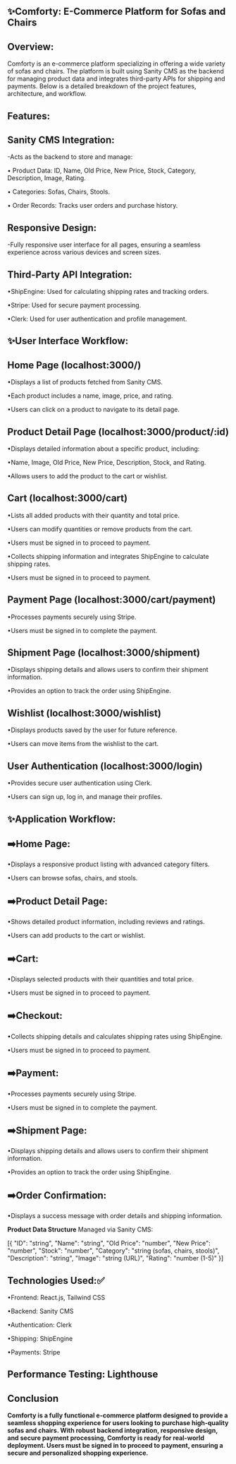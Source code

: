 ## ✨Comforty: E-Commerce Platform for Sofas and Chairs

## Overview:
Comforty is an e-commerce platform specializing in offering a wide variety of sofas and chairs. The platform is built using Sanity CMS as the backend for managing product data and integrates third-party APIs for shipping and payments. 
Below is a detailed breakdown of the project features, architecture, and workflow.

## Features:
## Sanity CMS Integration:
-Acts as the backend to store and manage:

• Product Data: ID, Name, Old Price, New Price, Stock, Category, Description, Image, Rating.

• Categories: Sofas, Chairs, Stools.

• Order Records: Tracks user orders and purchase history.

## Responsive Design:
-Fully responsive user interface for all pages, ensuring a seamless experience across various devices and screen sizes.

## Third-Party API Integration:
•ShipEngine: Used for calculating shipping rates and tracking orders.

•Stripe: Used for secure payment processing.

•Clerk: Used for user authentication and profile management.


## ✨User Interface Workflow:

## Home Page (localhost:3000/)
•Displays a list of products fetched from Sanity CMS.

•Each product includes a name, image, price, and rating.

•Users can click on a product to navigate to its detail page.


## Product Detail Page (localhost:3000/product/:id)

•Displays detailed information about a specific product, including:

•Name, Image, Old Price, New Price, Description, Stock, and Rating.

•Allows users to add the product to the cart or wishlist.


## Cart (localhost:3000/cart)

•Lists all added products with their quantity and total price.

•Users can modify quantities or remove products from the cart.

•Users must be signed in to proceed to payment.

•Collects shipping information and integrates ShipEngine to calculate shipping rates.

•Users must be signed in to proceed to payment.


## Payment Page (localhost:3000/cart/payment)

•Processes payments securely using Stripe.

•Users must be signed in to complete the payment.


## Shipment Page (localhost:3000/shipment)

•Displays shipping details and allows users to confirm their shipment information.

•Provides an option to track the order using ShipEngine.


## Wishlist (localhost:3000/wishlist)

•Displays products saved by the user for future reference.

•Users can move items from the wishlist to the cart.


## User Authentication (localhost:3000/login)

•Provides secure user authentication using Clerk.

•Users can sign up, log in, and manage their profiles.

## ✨Application Workflow:
## ➡️Home Page:
•Displays a responsive product listing with advanced category filters.

•Users can browse sofas, chairs, and stools.

## ➡️Product Detail Page:

•Shows detailed product information, including reviews and ratings.

•Users can add products to the cart or wishlist.

## ➡️Cart:

•Displays selected products with their quantities and total price.

•Users must be signed in to proceed to payment.

## ➡️Checkout:

•Collects shipping details and calculates shipping rates using ShipEngine.

•Users must be signed in to proceed to payment.

## ➡️Payment:

•Processes payments securely using Stripe.

•Users must be signed in to complete the payment.


## ➡️Shipment Page:

•Displays shipping details and allows users to confirm their shipment information.

•Provides an option to track the order using ShipEngine.

## ➡️Order Confirmation:

•Displays a success message with order details and shipping information.


**Product Data Structure**
Managed via Sanity CMS:

[{
  "ID": "string",
  "Name": "string",
  "Old Price": "number",
  "New Price": "number",
  "Stock": "number",
  "Category": "string (sofas, chairs, stools)",
  "Description": "string",
  "Image": "string (URL)",
  "Rating": "number (1-5)"
}]


## Technologies Used:✅
•Frontend: React.js, Tailwind CSS

•Backend: Sanity CMS

•Authentication: Clerk

•Shipping: ShipEngine

•Payments: Stripe


## Performance Testing: Lighthouse


## Conclusion
**Comforty is a fully functional e-commerce platform designed to provide a seamless shopping experience for users looking to purchase high-quality sofas and chairs. With robust backend integration, responsive design, and secure payment processing, Comforty is ready for real-world deployment. Users must be signed in to proceed to payment, ensuring a secure and personalized shopping experience.**
